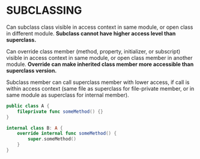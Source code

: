 # SUBCLASSING

Can subclass class visible in access context in same module, or open class in different module. **Subclass cannot have higher access level than superclass.**

Can override class member (method, property, initializer, or subscript) visible in access context in same module, or open class member in another module. **Override can make inherited class member more accessible than superclass version.**

Subclass member can call superclass member with lower access, if call is within access context (same file as superclass for file-private member, or in same module as superclass for internal member).

```swift
public class A {
    fileprivate func someMethod() {}
}

internal class B: A {
    override internal func someMethod() {
        super.someMethod()
    }
}
```
